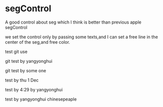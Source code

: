 # segControl
A good control about seg which I think is better than previous apple segControl

we set the control only by passing some texts,and I can  set a free line in the center of the seg,and free color.
 
test git use



git test by yangyonghui 


git test by some one 

test by thu 1 Dec 

test by 4:29 by yangyonghui

test by yangyonghui    chinesepeaple

